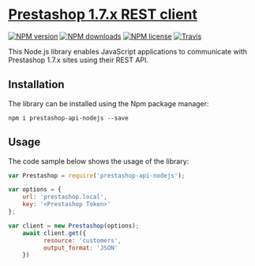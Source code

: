 # [Prestashop 1.7.x REST client](https://github.com/alexgenovese/prestashop-api-nodejs)


[![NPM version](https://img.shields.io/npm/v/prestashop-api-nodejs?style=flat-square)](https://www.npmjs.com/package/prestashop-api-nodejs)
[![NPM downloads](https://img.shields.io/npm/dm/prestashop-api-nodejs?style=flat-square)](https://www.npmjs.com/package/prestashop-api-nodejs)
[![NPM license](https://img.shields.io/npm/l/prestashop-api-nodejs?style=flat-square)](https://www.npmjs.com/package/prestashop-api-nodejs)
[![Travis](https://img.shields.io/travis/com/alexgenovese/prestashop-api-nodejs/master?style=flat-square)](https://travis-ci.com/alexgenovese/prestashop-api-nodejs.svg?branch=main)

This Node.js library enables JavaScript applications to communicate with Prestashop 1.7.x sites using their REST API.


## Installation

The library can be installed using the Npm package manager:

```
npm i prestashop-api-nodejs --save
```

## Usage

The code sample below shows the usage of the library:

```javascript
var Prestashop = require('prestashop-api-nodejs');

var options = {
    url: 'prestashop.local',
    key: '<Prestashop Token>'
};

var client = new Prestashop(options);
    await client.get({
          resource: 'customers',
          output_format: 'JSON'
    })
```
